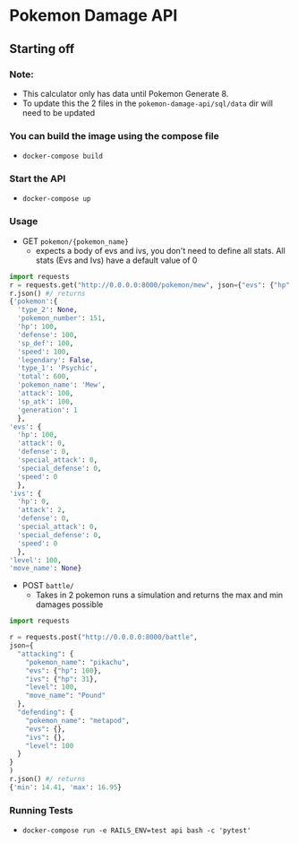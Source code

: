 # Pokemon Damage API


## Starting off

### Note:
  * This calculator only has data until Pokemon Generate 8.
  * To update this the 2 files in the `pokemon-damage-api/sql/data` dir will need to be updated

### You can build the image using the compose file
  - ```docker-compose build```

### Start the API
  - ```docker-compose up```


### Usage
* GET `pokemon/{pokemon_name}`
  - expects a body of evs and ivs, you don't need to define all stats. All stats (Evs and Ivs) have a default value of 0
```python
import requests
r = requests.get("http://0.0.0.0:8000/pokemon/mew", json={"evs": {"hp": 100}, "ivs": {"attack": 2}})
r.json() #/ returns
{'pokemon':{
  'type_2': None,
  'pokemon_number': 151,
  'hp': 100,
  'defense': 100,
  'sp_def': 100,
  'speed': 100,
  'legendary': False,
  'type_1': 'Psychic',
  'total': 600,
  'pokemon_name': 'Mew',
  'attack': 100,
  'sp_atk': 100,
  'generation': 1
  },
'evs': {
  'hp': 100,
  'attack': 0,
  'defense': 0,
  'special_attack': 0,
  'special_defense': 0,
  'speed': 0
  },
'ivs': {
  'hp': 0,
  'attack': 2,
  'defense': 0,
  'special_attack': 0,
  'special_defense': 0,
  'speed': 0
  },
'level': 100,
'move_name': None}
```
* POST `battle/`
  - Takes in 2 pokemon runs a simulation and returns the max and min damages possible

```python
import requests

r = requests.post("http://0.0.0.0:8000/battle",
json={
  "attacking": {
    "pokemon_name": "pikachu",
    "evs": {"hp": 100},
    "ivs": {"hp": 31},
    "level": 100,
    "move_name": "Pound"
  },
  "defending": {
    "pokemon_name": "metapod",
    "evs": {},
    "ivs": {},
    "level": 100
  }
}
)
r.json() #/ returns
{'min': 14.41, 'max': 16.95}

```
### Running Tests
* ```docker-compose run -e RAILS_ENV=test api bash -c 'pytest'```